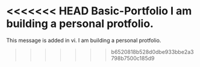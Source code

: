 <<<<<<< HEAD
 Basic-Portfolio
 I am building a personal protfolio.
=======
This message is added in vi. I am building a personal protfolio.
>>>>>>> b6520818b528d0dbe933bbe2a3798b7500c185d9

